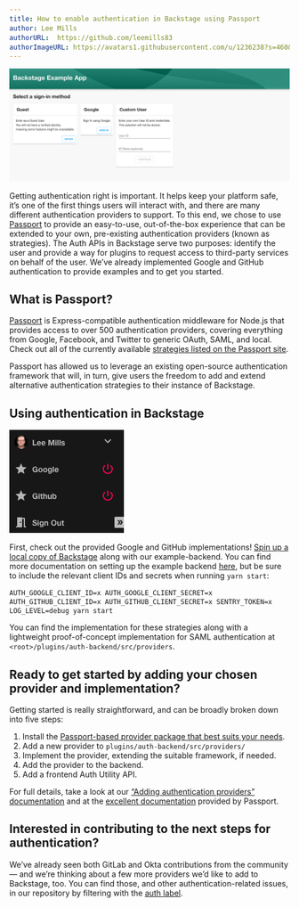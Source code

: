 ```yaml
---
title: How to enable authentication in Backstage using Passport
author: Lee Mills
authorURL:  https://github.com/leemills83
authorImageURL: https://avatars1.githubusercontent.com/u/1236238?s=460&v=4
---
```


![auth-landing-page](assets/20-07-01/auth-landing.png)

Getting authentication right is important. It helps keep your platform safe, it’s one of the first things users will interact with, and there are many different authentication providers to support. To this end, we chose to use [Passport](http://www.passportjs.org/) to provide an easy-to-use, out-of-the-box experience that can be extended to your own, pre-existing authentication providers (known as strategies). The Auth APIs in Backstage serve two purposes: identify the user and provide a way for plugins to request access to third-party services on behalf of the user. We’ve already implemented Google and GitHub authentication to provide examples and to get you started.

<!--truncate-->

## What is Passport?
[Passport](http://www.passportjs.org/) is Express-compatible authentication middleware for Node.js that provides access to over 500 authentication providers, covering everything from Google, Facebook, and Twitter to generic OAuth, SAML, and local. Check out all of the currently available [strategies listed on the Passport site](http://www.passportjs.org/).

Passport has allowed us to leverage an existing open-source authentication framework that will, in turn, give users the freedom to add and extend alternative authentication strategies to their instance of Backstage.


## Using authentication in Backstage

![auth-landing-page](assets/20-07-01/auth-sidebar.png)

First, check out the provided Google and GitHub implementations! [Spin up a local copy of Backstage](https://backstage.io/blog/2020/04/30/how-to-quickly-set-up-backstage) along with our example-backend. You can find more documentation on setting up the example backend [here](https://github.com/spotify/backstage/tree/master/packages/backend), but be sure to include the relevant client IDs and secrets when running `yarn start`:

```
AUTH_GOOGLE_CLIENT_ID=x AUTH_GOOGLE_CLIENT_SECRET=x AUTH_GITHUB_CLIENT_ID=x AUTH_GITHUB_CLIENT_SECRET=x SENTRY_TOKEN=x LOG_LEVEL=debug yarn start
```

You can find the implementation for these strategies along with a lightweight proof-of-concept implementation for SAML authentication at `<root>/plugins/auth-backend/src/providers`.

## Ready to get started by adding your chosen provider and implementation?
Getting started is really straightforward, and can be broadly broken down into five steps:

1. Install the [Passport-based provider package that best suits your needs](http://www.passportjs.org/). 
2. Add a new provider to `plugins/auth-backend/src/providers/`
3. Implement the provider, extending the suitable framework, if needed.
4. Add the provider to the backend.
5. Add a frontend Auth Utility API.

For full details, take a look at our [“Adding authentication providers” documentation](https://github.com/spotify/backstage/blob/master/docs/auth/add-auth-provider.md) and at the [excellent documentation](http://www.passportjs.org/docs/) provided by Passport.

## Interested in contributing to the next steps for authentication?
We’ve already seen both GitLab and Okta contributions from the community — and we’re thinking about a few more providers we’d like to add to Backstage, too. You can find those, and other authentication-related issues, in our repository by filtering with the [auth label](https://github.com/spotify/backstage/issues?q=is%3Aissue+is%3Aopen+label%3Aauth).